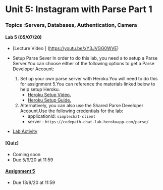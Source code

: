 Unit 5: Instagram with Parse Part 1
===

### Topics :Servers, Databases, Authentication, Camera

#### Lab 5 (05/07/20)

* [Lecture Video ] (https://youtu.be/xY3JVGG0WVE)
     
* Setup Parse Sever
     In order to do this lab, you need a to setup a Parse Server.You can choose either of the following options to get a Parse Developer Account: 
    1. Set up your own parse server with Heroku.You will need to do this for assignment 5.You can reference the materials linked below to help setup Heroku.
        * [Heroku Setup Video.](https://www.youtube.com/watch?v=rN97f917hLs&list=PLrT2tZ9JRrf74emXdHwSG6Q46-DEvuNA6&index=4&t=0s)  
        * [Heroku Setup Guide.](https://guides.codepath.org/android/Configuring-a-Parse-Server#setting-a-new-parse-server%5D)        
    2.  Alternatively, you can also use the Shared Parse Developer Account.Use the following credentials for the lab:
        * applicationId: `simplechat-client`
        * server : `https://codepath-chat-lab.herokuapp.com/parse/`     
* [Lab Activity ](https://courses.codepath.com/courses/android_university/unit/5#!exercises)


#### [Quiz]
* Coming soon 
* Due 5/9/20 at 11:59

#### [Assignment 5](https://courses.codepath.com/courses/android_university/unit/5#!assignment)
* Due 13/9/20 at 11:59


    
    


